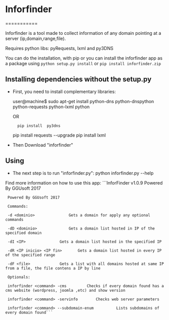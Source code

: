 # Inforfinder
===========

Inforfinder is a tool made to collect information of any domain pointing at a server (ip,domain,range,file).

Requires python libs: pyRequests, lxml and py3DNS

You can do the installation, with pip or you can install the inforfinder app as a package using `python setup.py install` or `pip install inforfinder.zip`

## Installing dependencies without the setup.py

- First, you need to install complementary libraries: 

	user@machine$ sudo apt-get install python-dns python-dnspython python-requests python-lxml python
	
	OR
	
	    pip install  py3dns
	pip install requests --upgrade
	    pip install  lxml

- Then Download "inforfinder"


## Using

- The next step is to run "inforfinder.py": python inforfinder.py --help

Find more information on how to use this app:
	 ```InforFinder v1.0.9 Powered By GGUsoft 2017
	
	 Powered By GGUsoft 2017
	
	 Commands:
	
	 -d <dominio>				Gets a domain for apply any optional commands
	
	 -dD <dominio>				Gets a domain list hosted in IP of the specified domain
	
	 -dI <IP>				Gets a domain list hosted in the specified IP 
	
	 -dR <IP inicio> <IP fin>		Gets a domain list hosted in every IP of the specified range
	
	 -dF <file>				Gets a list with all domains hosted at same IP from a file, the file contens a IP by line
	 
	 Optionals:
	
	 inforfinder <command> -cms			Checks if every domain found has a cms website (wordpress, joomla ,etc) and show version
	
	 inforfinder <command> -servinfo		Checks web server parameters
	
	 inforfinder <command> --subdomain-enum          Lists subdomains of every domain found```
